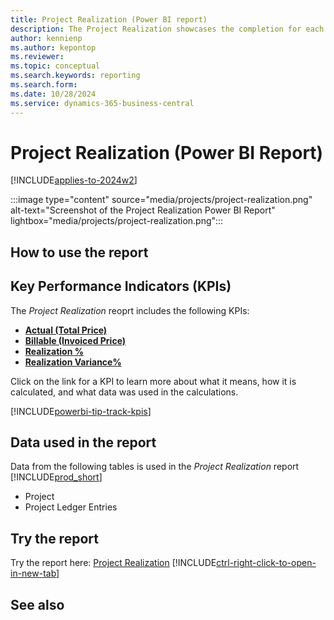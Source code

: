 ```yaml
---
title: Project Realization (Power BI report)
description: The Project Realization showcases the completion for each project.
author: kennienp
ms.author: kepontop
ms.reviewer: 
ms.topic: conceptual
ms.search.keywords: reporting
ms.search.form: 
ms.date: 10/28/2024
ms.service: dynamics-365-business-central
---
```


# Project Realization (Power BI Report)
[!INCLUDE[applies-to-2024w2](includes/applies-to-2024w2.md)]


:::image type="content" source="media/projects/project-realization.png" alt-text="Screenshot of the Project Realization Power BI Report" lightbox="media/projects/project-realization.png":::
## How to use the report

## Key Performance Indicators (KPIs)
The *Project Realization* reoprt includes the following KPIs:
- [**Actual (Total Price)**](####)
- [**Billable (Invoiced Price)**](####)
- [**Realization %**](####)
- [**Realization Variance%**](####)


Click on the link for a KPI to learn more about what it means, how it is calculated, and what data was used in the calculations. 

[!INCLUDE[powerbi-tip-track-kpis](includes/powerbi-tip-track-kpis.md)]

## Data used in the report
Data from the following tables is used in the *Project Realization* report [!INCLUDE[prod_short](includes/prod_short.md)]
- Project
- Project Ledger Entries

## Try the report
Try the report here: [Project Realization](https://businesscentral.dynamics.com?page=37036)
[!INCLUDE[ctrl-right-click-to-open-in-new-tab](includes/ctrl-right-click-to-open-in-new-tab.md)]

## See also
